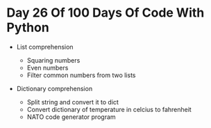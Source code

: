 # Day 26 Of 100 Days Of Code With Python

- List comprehension
    - Squaring numbers
    - Even numbers
    - Filter common numbers from two lists

- Dictionary comprehension
    - Split string and convert it to dict
    - Convert dictionary of temperature in celcius to fahrenheit
    - NATO code generator program
